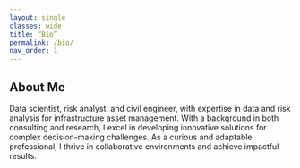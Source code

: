 ```yaml
---
layout: single
classes: wide
title: “Bio”
permalink: /bio/
nav_order: 1
---
```


## About Me

Data scientist, risk analyst, and civil engineer, with expertise in data and risk analysis for infrastructure asset management. With a background in both consulting and research, I excel in developing innovative solutions for complex decision-making challenges. As a curious and adaptable professional, I thrive in collaborative environments and achieve impactful results. 
